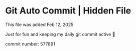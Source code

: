 # Git Auto Commit | Hidden File

This file was added Feb 12, 2025

Just for fun and keeping my daily git commit active 🤪

commit number: 577891

